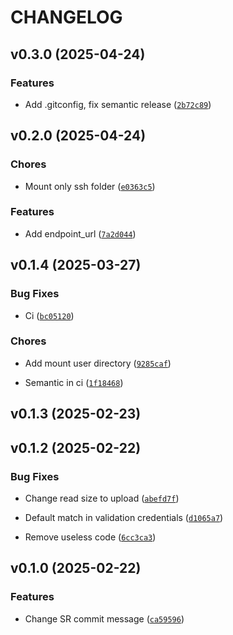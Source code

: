 # CHANGELOG


## v0.3.0 (2025-04-24)

### Features

- Add .gitconfig, fix semantic release
  ([`2b72c89`](https://github.com/Luferov/fast-clean/commit/2b72c891a1693a34ea22e4a77b66a3f31d810561))


## v0.2.0 (2025-04-24)

### Chores

- Mount only ssh folder
  ([`e0363c5`](https://github.com/Luferov/fast-clean/commit/e0363c585c93650f96bdf126453c2ebb1bef6172))

### Features

- Add endpoint_url
  ([`7a2d044`](https://github.com/Luferov/fast-clean/commit/7a2d0442a952c77450511e280b837e901dfbb003))


## v0.1.4 (2025-03-27)

### Bug Fixes

- Ci
  ([`bc05120`](https://github.com/Luferov/fast-clean/commit/bc0512030f5cd65df703612f392101e8fca3f02e))

### Chores

- Add mount user directory
  ([`9285caf`](https://github.com/Luferov/fast-clean/commit/9285cafbf551fabc53178024aecd3b48a0fbe14b))

- Semantic in ci
  ([`1f18468`](https://github.com/Luferov/fast-clean/commit/1f18468259adec0a35dddc0553ed83f1e9b43fd2))


## v0.1.3 (2025-02-23)


## v0.1.2 (2025-02-22)

### Bug Fixes

- Change read size to upload
  ([`abefd7f`](https://github.com/Luferov/fast-clean/commit/abefd7f524a5a5b15366a2b490dd6269962bc662))

- Default match in validation credentials
  ([`d1065a7`](https://github.com/Luferov/fast-clean/commit/d1065a7684edbb602cfad20fcb280c515b09d4f8))

- Remove useless code
  ([`6cc3ca3`](https://github.com/Luferov/fast-clean/commit/6cc3ca3c74eb2975f18d2f9a0a7fa782cfcd3d93))


## v0.1.0 (2025-02-22)

### Features

- Change SR commit message
  ([`ca59596`](https://github.com/Luferov/fast-clean/commit/ca59596b8d6d0df92cf475d6161dcd3ff620f554))
